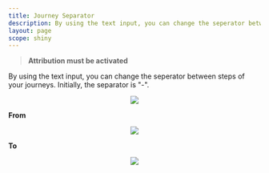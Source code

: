 ```yaml
---
title: Journey Separator
description: By using the text input, you can change the seperator between steps of your journeys.
layout: page
scope: shiny
---
```


> **Attribution must be activated**

By using the text input, you can change the seperator between steps of your journeys. Initially, the separator is "-".

<center> <img src="{{site.url}}/{{site.baseurl}}/core_app/journey/web_application/menu/settings/images/journey_separator.png"/></center>


**From**

<center> <img src="{{site.url}}/{{site.baseurl}}/core_app/journey/web_application/menu/settings/images/journey_separator_from.png"/></center>

**To**

<center> <img src="{{site.url}}/{{site.baseurl}}/core_app/journey/web_application/menu/settings/images/journey_separator_to.png"/></center>
